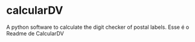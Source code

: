 # calcularDV

A python software to calculate the digit checker of postal labels.
Esse é o Readme de CalcularDV

